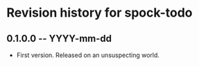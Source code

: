 # Revision history for spock-todo

## 0.1.0.0 -- YYYY-mm-dd

* First version. Released on an unsuspecting world.

